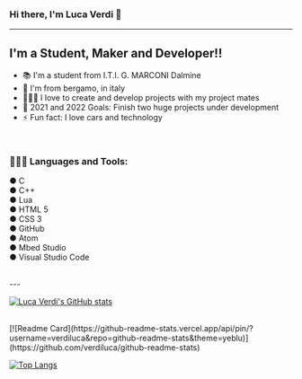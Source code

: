 ### Hi there, I'm Luca Verdi 👋 

---

## I'm a Student, Maker and Developer!!

- 📚 I'm a student from I.T.I. G. MARCONI Dalmine
- 📍 I'm from bergamo, in italy
- 👨🏼‍💻 I love to create and develop projects with my project mates
- 🥅 2021 and 2022 Goals: Finish two huge projects under development 
- ⚡ Fun fact: I love cars and technology


<br />

### 👨🏼‍💻 Languages and Tools:

● C <br />
● C++ <br />
● Lua <br />
● HTML 5 <br />
● CSS 3 <br />
● GitHub <br />
● Atom <br />
● Mbed Studio <br />
● Visual Studio Code 


<br />
---

[![Luca Verdi's GitHub stats](https://github-readme-stats.vercel.app/api?username=verdiluca&show_icons=true&theme=yeblu)](https://github.com/verdiluca/github-readme-stats)

<br />
[![Readme Card](https://github-readme-stats.vercel.app/api/pin/?username=verdiluca&repo=github-readme-stats&theme=yeblu)](https://github.com/verdiluca/github-readme-stats)

<br />

[![Top Langs](https://github-readme-stats.vercel.app/api/top-langs/?username=verdiluca&langs_count=2)](https://github.com/verdiluca/github-readme-stats)








